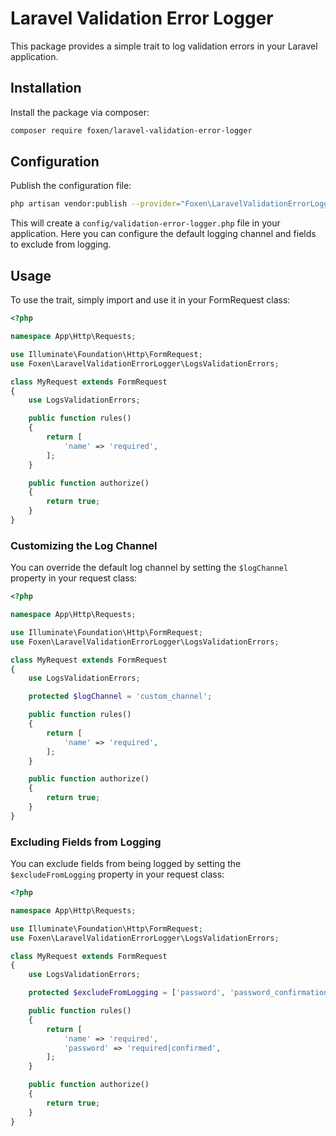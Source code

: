 # Laravel Validation Error Logger

This package provides a simple trait to log validation errors in your Laravel application.

## Installation

Install the package via composer:

```bash
composer require foxen/laravel-validation-error-logger
```

## Configuration

Publish the configuration file:

```bash
php artisan vendor:publish --provider="Foxen\LaravelValidationErrorLogger\ServiceProvider"
```

This will create a `config/validation-error-logger.php` file in your application. Here you can configure the default logging channel and fields to exclude from logging.

## Usage

To use the trait, simply import and use it in your FormRequest class:

```php
<?php

namespace App\Http\Requests;

use Illuminate\Foundation\Http\FormRequest;
use Foxen\LaravelValidationErrorLogger\LogsValidationErrors;

class MyRequest extends FormRequest
{
    use LogsValidationErrors;

    public function rules()
    {
        return [
            'name' => 'required',
        ];
    }

    public function authorize()
    {
        return true;
    }
}
```

### Customizing the Log Channel

You can override the default log channel by setting the `$logChannel` property in your request class:

```php
<?php

namespace App\Http\Requests;

use Illuminate\Foundation\Http\FormRequest;
use Foxen\LaravelValidationErrorLogger\LogsValidationErrors;

class MyRequest extends FormRequest
{
    use LogsValidationErrors;

    protected $logChannel = 'custom_channel';

    public function rules()
    {
        return [
            'name' => 'required',
        ];
    }

    public function authorize()
    {
        return true;
    }
}
```

### Excluding Fields from Logging

You can exclude fields from being logged by setting the `$excludeFromLogging` property in your request class:

```php
<?php

namespace App\Http\Requests;

use Illuminate\Foundation\Http\FormRequest;
use Foxen\LaravelValidationErrorLogger\LogsValidationErrors;

class MyRequest extends FormRequest
{
    use LogsValidationErrors;

    protected $excludeFromLogging = ['password', 'password_confirmation'];

    public function rules()
    {
        return [
            'name' => 'required',
            'password' => 'required|confirmed',
        ];
    }

    public function authorize()
    {
        return true;
    }
}
```
